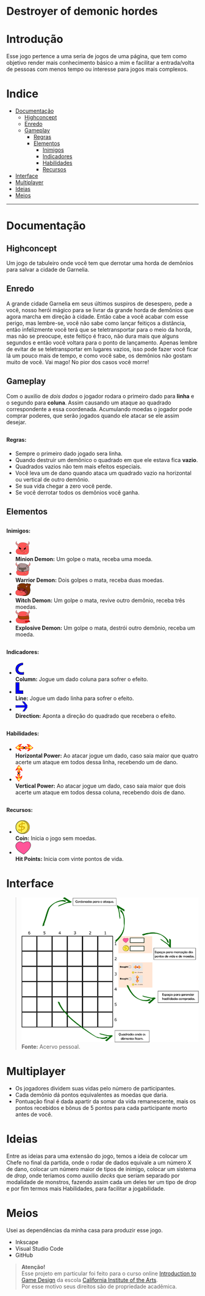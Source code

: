 # Destroyer of demonic hordes



# Introdução

  Esse jogo pertence a uma seria de jogos de uma página, que tem como objetivo render mais conhecimento básico a mim e facilitar a entrada/volta de pessoas com menos tempo ou interesse para jogos mais complexos.
<!-- /MarkdownTOC -->
# Indice

  - [Documentação](#documentação)
      - [Highconcept](#highconcept)
      - [Enredo](#enredo)
      - [Gameplay](#gameplay)
          - [Regras](#regras) 
          - [Elementos](#elementos)
            - [Inimigos](#inimigos)
            - [Indicadores](#indicadores)
            - [Habilidades](#habilidades)
            - [Recursos](#recursos)
  - [Interface](#interface)
  - [Multiplayer](#multiplayer)
  - [Ideias](#ideias)
  - [Meios](#meios)


<!-- /MarkdownTOC -->

---
<a name="documentação"></a>
# Documentação

<a name="highconcept"></a>
##  Highconcept
  Um jogo de tabuleiro onde você tem que derrotar uma horda de demônios para salvar a cidade de Garnelia.       
<a name="enredo"></a>                      
## Enredo
A grande cidade Garnelia em seus últimos suspiros de desespero, pede a você, nosso herói mágico para se livrar da grande horda de demônios que agora marcha em direção à cidade.
Então cabe a você acabar com esse perigo, mas lembre-se, você não sabe como lançar feitiços a distância, então infelizmente você terá que se teletransportar para o meio da horda, mas não se preocupe, este feitiço é fraco, não dura mais que alguns segundos e então você voltara para o ponto de lançamento. Apenas lembre de evitar de se teletransportar em lugares vazios, isso pode fazer você ficar lá um pouco mais de tempo, e como você sabe, os demônios não gostam muito de você. Vai mago! No pior dos casos você morre!

<a name="gameplay"></a>
## Gameplay 
Com o auxilio de *dois dados* o jogador rodara o primeiro dado para **linha** e o segundo para **coluna**. Assim causando um ataque ao quadrado correspondente a essa coordenada. Acumulando moedas o jogador pode comprar poderes, que serão jogados quando ele atacar se ele assim desejar.

<a name="regras"></a>
## <h4> Regras: </h4>
- Sempre o primeiro dado jogado sera linha.
- Quando destruir um demônico o quadrado em que ele estava fica **vazio**.
- Quadrados vazios não tem mais efeitos especiais.
- Você leva um de dano quando ataca um quadrado vazio na horizontal ou vertical de outro demônio.
- Se sua vida chegar a zero você perde.
- Se você derrotar todos os demônios você ganha.
  
<a name="elementos"></a>
## Elementos
<a name="inimigos"></a>
## <h4>Inimigos:</h4>
- ![Minion Demon](https://github.com/Dilumo/Destroyer-of-demonic-hordes/blob/master/Documents/Assets/Minon-Demon.png?raw=true "Minion Demon") <br> 
**Minion Demon:** Um golpe o mata, receba uma moeda.
- ![Warrior Demon](https://github.com//Dilumo/Destroyer-of-demonic-hordes/blob/master/Documents/Assets/Warrior-Demon.png?raw=true "Warrior Demon") <br> 
**Warrior Demon:** Dois golpes o mata, receba duas moedas.
- ![Witch Demon](https://github.com//Dilumo/Destroyer-of-demonic-hordes/blob/master/Documents/Assets/Witch-Demon.png?raw=true "Witch Demon") <br> 
**Witch Demon:** Um golpe o mata, revive outro demônio, receba três moedas.
- ![Explosive Demon](https://github.com//Dilumo/Destroyer-of-demonic-hordes/blob/master/Documents/Assets/Explosive-Demon.png?raw=true "Explosive Demon") <br> 
**Explosive Demon:** Um golpe o mata, destrói outro demônio, receba um moeda.

<a name="indicadores"></a>
## <h4>Indicadores:<h4>
- ![Column](https://github.com//Dilumo/Destroyer-of-demonic-hordes/blob/master/Documents/Assets/Column.png?raw=true "Column") <br> 
**Column:** Jogue um dado coluna para sofrer o efeito.
- ![Line](https://github.com//Dilumo/Destroyer-of-demonic-hordes/blob/master/Documents/Assets/Line.png?raw=true "Line") <br> 
**Line:** Jogue um dado linha para sofrer o efeito.
- ![Direction](https://github.com//Dilumo/Destroyer-of-demonic-hordes/blob/master/Documents/Assets/Direction.png?raw=true "Direction") 
<br> **Direction:** Aponta a direção do quadrado que recebera o efeito.

<a name="habilidades"></a>
## <h4>Habilidades:</h4>
- ![Horizontal Power](https://github.com//Dilumo/Destroyer-of-demonic-hordes/blob/master/Documents/Assets/Horizontal-Power.png?raw=true "Horizontal Power")<br> 
**Horizontal Power:** Ao atacar jogue um dado, caso saia maior que quatro acerte um ataque em todos dessa linha, recebendo um de dano.
- ![Vertical Power](https://github.com//Dilumo/Destroyer-of-demonic-hordes/blob/master/Documents/Assets/Vertical-Power.png?raw=true "Vertical Power")<br> 
**Vertical Power:** Ao atacar jogue um dado, caso saia maior que dois acerte um ataque em todos dessa coluna, recebendo dois de dano.

<a name="recursos"></a>
## <h4>Recursos:</h4>
- ![Coin](https://github.com//Dilumo/Destroyer-of-demonic-hordes/blob/master/Documents/Assets/Coin.png?raw=true "Coin") <br> 
**Coin:** Inicia o jogo sem moedas.
- ![Hit Points](https://github.com//Dilumo/Destroyer-of-demonic-hordes/blob/master/Documents/Assets/Hit-Points.png?raw=true "Hit Points") <br> 
**Hit Points:** Inicia com vinte pontos de vida.

<a name="interface"></a>
# Interface
>![Explicação da interface](https://github.com//Dilumo/Destroyer-of-demonic-hordes/blob/master/Documents/Assets/Interface.png?raw=true "Explicação da interface") <br> 
 > **Fonte:** Acervo pessoal.

<a name="multiplayer"></a>
# Multiplayer
- Os jogadores dividem suas vidas pelo número de participantes.
- Cada demônio dá pontos equivalentes as moedas que daria.
- Pontuação final é dada apartir da somar da vida remanescente, mais os pontos recebidos e bônus de 5 pontos para cada participante morto antes de você.

<a name="ideias"></a>
# Ideias
Entre as ideias para uma extensão do jogo, temos a ideia de colocar um Chefe no final da partida, onde o rodar de dados equivale a um número X de dano, colocar um número maior de tipos de inimigo, colocar um sistema de *drop*, onde teríamos como auxilio  *decks* que seriam separado por modalidade de monstros, fazendo assim cada um deles ter um tipo de drop e por fim termos mais Habilidades, para facilitar a jogabilidade. 

<a name="meios"></a>
# Meios
Usei as dependências da minha casa para produzir esse jogo.
- Inkscape
- Visual Studio Code
- GitHub

>**Atenção!**<br>
>Esse projeto em particular foi feito para o curso online [Introduction to Game Design][1] da escola [California Institute of the Arts][2]. <br>
Por esse motivo seus direitos são de propriedade acadêmica.


[1]:https://www.coursera.org/learn/game-design/home/welcome
[2]:https://www.calarts.edu

